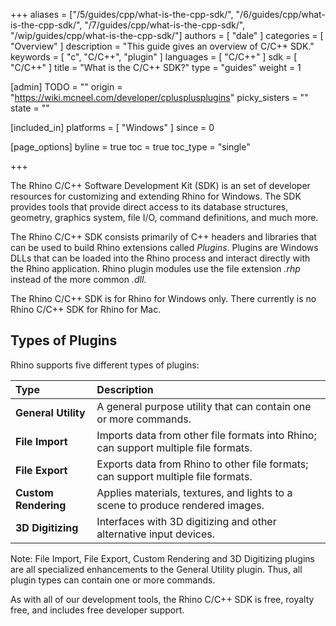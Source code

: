 +++
aliases = ["/5/guides/cpp/what-is-the-cpp-sdk/", "/6/guides/cpp/what-is-the-cpp-sdk/", "/7/guides/cpp/what-is-the-cpp-sdk/", "/wip/guides/cpp/what-is-the-cpp-sdk/"]
authors = [ "dale" ]
categories = [ "Overview" ]
description = "This guide gives an overview of C/C++ SDK."
keywords = [ "c", "C/C++", "plugin" ]
languages = [ "C/C++" ]
sdk = [ "C/C++" ]
title = "What is the C/C++ SDK?"
type = "guides"
weight = 1

[admin]
TODO = ""
origin = "https://wiki.mcneel.com/developer/cplusplusplugins"
picky_sisters = ""
state = ""

[included_in]
platforms = [ "Windows" ]
since = 0

[page_options]
byline = true
toc = true
toc_type = "single"

+++


The Rhino C/C++ Software Development Kit (SDK) is an set of developer resources for customizing and extending Rhino for Windows. The SDK provides tools that provide direct access to its database structures, geometry, graphics system, file I/O, command definitions, and much more.

The Rhino C/C++ SDK consists primarily of C++ headers and libraries that can be used to build Rhino extensions called *Plugins*. Plugins are Windows DLLs that can be loaded into the Rhino process and interact directly with the Rhino application. Rhino plugin modules use the file extension *.rhp* instead of the more common *.dll*.

The Rhino C/C++ SDK is for Rhino for Windows only. There currently is no Rhino C/C++ SDK for Rhino for Mac.

## Types of Plugins

Rhino supports five different types of plugins:

| Type                 | Description                                                  |
|:-------------------- |:------------------------------------------------------------ |
| **General Utility**  | A general purpose utility that can contain one or more commands. |
| **File Import**      | Imports data from other file formats into Rhino; can support multiple file formats. |
| **File Export**      | Exports data from Rhino to other file formats; can support multiple file formats. |
| **Custom Rendering** | Applies materials, textures, and lights to a scene to produce rendered images. |
| **3D Digitizing**    | Interfaces with 3D digitizing and other alternative input devices. |

Note: File Import, File Export, Custom Rendering and 3D Digitizing plugins are all specialized enhancements to the General Utility plugin.  Thus, all plugin types can contain one or more commands.

As with all of our development tools, the Rhino C/C++ SDK is free, royalty free, and includes free developer support.
